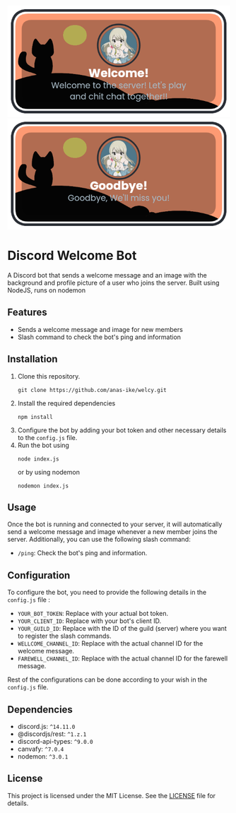 ![Readme Banner](assets/welcom.png)
![Readme Banner](assets/bey.png)
# Discord Welcome Bot

A Discord bot that sends a welcome message and an image with the background and profile picture of a user who joins the server. Built using NodeJS, runs on nodemon

## Features

- Sends a welcome message and image for new members
- Slash command to check the bot's ping and information

## Installation

1. Clone this repository.
    ```
    git clone https://github.com/anas-ike/welcy.git
    ```  
2. Install the required dependencies 
     ```
     npm install
     ```
3. Configure the bot by adding your bot token and other necessary details to the `config.js` file.
4. Run the bot using 
    ```
    node index.js
    ```
    or by using nodemon
    ```
    nodemon index.js
    ```

## Usage

Once the bot is running and connected to your server, it will automatically send a welcome message and image whenever a new member joins the server. Additionally, you can use the following slash command:

- `/ping`: Check the bot's ping and information.

## Configuration

To configure the bot, you need to provide the following details in the `config.js` file :

- `YOUR_BOT_TOKEN`: Replace with your actual bot token.
- `YOUR_CLIENT_ID`: Replace with your bot's client ID.
- `YOUR_GUILD_ID`: Replace with the ID of the guild (server) where you want to register the slash commands.
- `WELLCOME_CHANNEL_ID`: Replace with the actual channel ID for the welcome message.
- `FAREWELL_CHANNEL_ID`: Replace with the actual channel ID for the farewell message.

Rest of the configurations can be done according to your wish in the `config.js` file.


## Dependencies

- discord.js: `^14.11.0`
- @discordjs/rest: `^1.z.1`
- discord-api-types: `^9.0.0`
- canvafy: `^7.0.4`
- nodemon: `^3.0.1`

## License

This project is licensed under the MIT License. See the [LICENSE](LICENSE) file for details.
